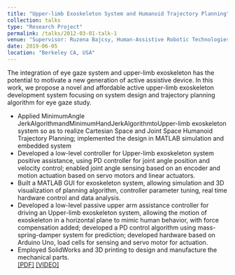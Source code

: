 ```yaml
---
title: "Upper-limb Exoskeleton System and Humanoid Trajectory Planning"
collection: talks
type: "Research Project"
permalink: /talks/2012-03-01-talk-1
venue: "Supervisor: Ruzena Bajcsy, Human-Assistive Robotic Technologies Lab, UC Berkeley"
date: 2019-06-05
location: "Berkeley CA, USA"
---
```


The integration of eye gaze system and upper-limb exoskeleton has the potential to motivate a new generation of active assistive device. In this work, we propose a novel and affordable active upper-limb exoskeleton development system focusing on system design and trajectory planning algorithm for eye gaze study. 
* Applied MinimumAngle JerkAlgorithmandMinimumHandJerkAlgorithmtoUpper-limb exoskeleton system so as to realize
Cartesian Space and Joint Space Humanoid Trajectory Planning; implemented the design in MATLAB simulation and
embedded system
* Developed a low-level controller for Upper-limb exoskeleton system positive assistance, using PD controller for joint angle position and velocity control; enabled joint angle sensing based on an encoder and motion actuation based on servo motors and linear actuators.
* Built a MATLAB GUI for exoskeleton system, allowing simulation and 3D visualization of planning algorithm, controller
parameter tuning, real time hardware control and data analysis.
* Developed a low-level passive upper arm assistance controller for driving an Upper-limb exoskeleton system, allowing the
motion of exoskeleton in a horizontal plane to mimic human behavior, with force compensation added; developed a PD control algorithm using mass-spring-damper system for prediction; developed hardware based on Arduino Uno, load cells for sensing and servo motor for actuation.
* Employed SolidWorks and 3D printing to design and manufacture the mechanical parts.<br/>
[[PDF]](http://YefanZhou.github.io/files/Wearable_Upper-limb_Exoskeleton_and_Humanoid_Trajectory_Planning_for_Gaze-based_Assistance.pdf) [[VIDEO]](https://www.youtube.com/playlist?list=PLajY2aZtYY8ZRAfIjxUOhhP3xcc9IKaFE)


